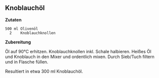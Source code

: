 Knoblauchöl
-----------------

**Zutaten**

```
500 ml Olivenöl
  2    Knoblauchknollen
```

**Zubereitung**

Öl auf 90°C erhitzen.
Knoblauchknollen inkl. Schale halbieren.
Heißes Öl und Knoblauch in den Mixer und ordentlich mixen.
Durch Sieb/Tuch filtern und in Flasche füllen.

Resultiert in etwa 300 ml Knoblauchöl.
